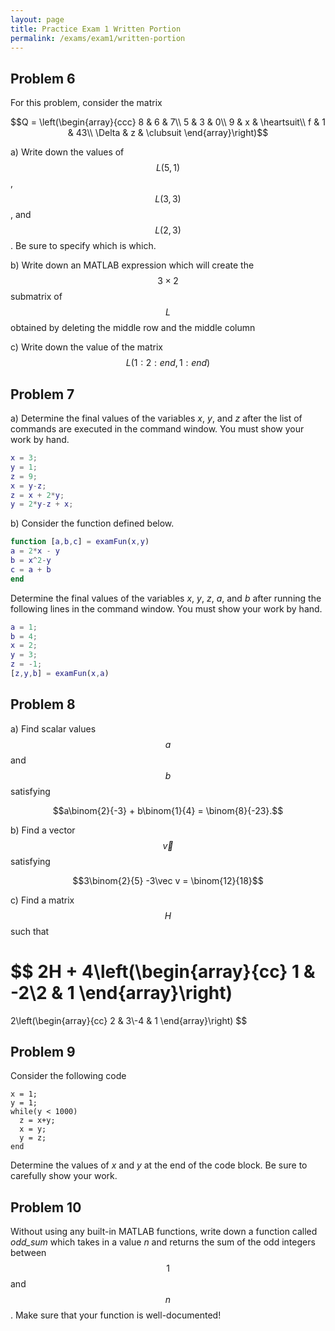 ```yaml
---
layout: page
title: Practice Exam 1 Written Portion
permalink: /exams/exam1/written-portion
---
```


## Problem 6

For this problem, consider the matrix

$$Q = \left(\begin{array}{ccc}
  8 &  6 & 7\\
  5 &  3 & 0\\
  9 &  x & \heartsuit\\
  f &  1 & 43\\
 \Delta & z &  \clubsuit
\end{array}\right)$$

a) Write down the values of $$L(5,1)$$, $$L(3,3)$$, and $$L(2,3)$$.  Be sure to specify which is which.

b) Write down an MATLAB expression which will create the $$3\times 2$$ submatrix of $$L$$ obtained by deleting the middle row and the middle column

c) Write down the value of the matrix $$L(1:2:end,1:end)$$

## Problem 7

a) Determine the final values of the variables *x*, *y*, and *z* after the list of commands are executed in the command window.
You must show your work by hand.

```Matlab
x = 3;
y = 1;
z = 9;
x = y-z;
z = x + 2*y;
y = 2*y-z + x;
```

b) Consider the function defined below.

```Matlab
function [a,b,c] = examFun(x,y)
a = 2*x - y
b = x^2-y
c = a + b
end
```

Determine the final values of the variables *x*, *y*, *z*, *a*, and *b* after running the following lines in the command window.  You must show your work by hand.

```Matlab
a = 1;
b = 4;
x = 2;
y = 3;
z = -1;
[z,y,b] = examFun(x,a)
```

## Problem 8

a) Find scalar values $$a$$ and $$b$$ satisfying

$$a\binom{2}{-3} + b\binom{1}{4} = \binom{8}{-23}.$$

b) Find a vector $$\vec v$$ satisfying

$$3\binom{2}{5} -3\vec v = \binom{12}{18}$$

c) Find a matrix $$H$$ such that

$$
2H
+
4\left(\begin{array}{cc}
1 & -2\\2 & 1
\end{array}\right)
=
2\left(\begin{array}{cc}
2 & 3\\-4 & 1
\end{array}\right)
$$


## Problem 9

Consider the following code

```
x = 1;
y = 1;
while(y < 1000)
  z = x+y;
  x = y;
  y = z;
end
```

Determine the values of *x* and *y* at the end of the code block.  Be sure to carefully show your work.


## Problem 10

Without using any built-in MATLAB functions, write down a function called *odd_sum* which takes in a value *n* and returns the sum of the odd integers between $$1$$ and $$n$$.
Make sure that your function is well-documented!


